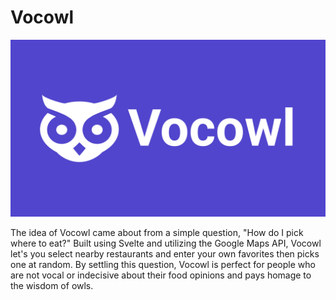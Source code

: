 # Vocowl

![Vocowl](./docs/Vocowl%20Header.png "Vocowl")

The idea of Vocowl came about from a simple question, "How do I pick where to eat?" Built using Svelte and utilizing the Google Maps API, Vocowl let's you select nearby restaurants and enter your own favorites then picks one at random. By settling this question, Vocowl is perfect for people who are not vocal or indecisive about their food opinions and pays homage to the wisdom of owls.